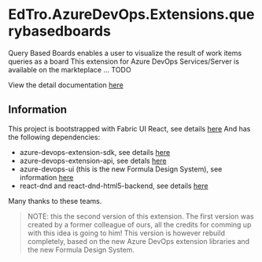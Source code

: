 # EdTro.AzureDevOps.Extensions.querybasedboards
Query Based Boards enables a user to visualize the result of work items queries as a board
This extension for Azure DevOps Services/Server is available on the markteplace ... TODO

View the detail documentation [here](public/details.md)

## Information
This project is bootstrapped with Fabric UI React, see details [here](https://github.com/OfficeDev/office-ui-fabric-react/blob/master/apps/fabric-website/src/pages/Overviews/GetStartedPage/docs/web/GetStartedDevelopSimple.md)
And has the following dependencies:
* azure-devops-extension-sdk, see details [here](https://github.com/Microsoft/azure-devops-extension-sdk)
* azure-devops-extension-api, see detals [here](https://github.com/Microsoft/azure-devops-extension-api)
* azure-devops-ui (this is the new Formula Design System), see information [here](https://developer.microsoft.com/en-us/azure-devops/)
* react-dnd and react-dnd-html5-backend, see details [here](github.com/react-dnd/react-dnd/)

Many thanks to these teams.

> NOTE: this the second version of this extension. The first version was created by a former colleague of ours, all the credits for comming up with this idea is going to him! This version is however rebuild completely, based on the new Azure DevOps extension libraries and the new Formula Design System.
